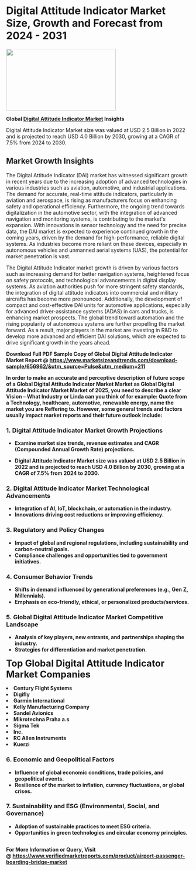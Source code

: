<H1>Digital Attitude Indicator Market Size, Growth and Forecast from 2024 - 2031</H1><img class="aligncenter size-medium wp-image-584254" src="https://thirdeyenews.in/wp-content/uploads/2024/09/Global-Market-Research-300x168.jpeg" alt="" width="300" height="168" /><p><strong>Global&nbsp;<a href="https://www.marketsizeandtrends.com/download-sample/656962/&amp;utm_source=Pulse&amp;utm_medium=211">Digital Attitude Indicator Market</a> Insights</strong></p><p>Digital Attitude Indicator Market size was valued at USD 2.5 Billion in 2022 and is projected to reach USD 4.0 Billion by 2030, growing at a CAGR of 7.5% from 2024 to 2030.</p><p><h2>Market Growth Insights</h2> <p>The Digital Attitude Indicator (DAI) market has witnessed significant growth in recent years due to the increasing adoption of advanced technologies in various industries such as aviation, automotive, and industrial applications. The demand for accurate, real-time attitude indicators, particularly in aviation and aerospace, is rising as manufacturers focus on enhancing safety and operational efficiency. Furthermore, the ongoing trend towards digitalization in the automotive sector, with the integration of advanced navigation and monitoring systems, is contributing to the market's expansion. With innovations in sensor technology and the need for precise data, the DAI market is expected to experience continued growth in the coming years, driven by the demand for high-performance, reliable digital systems. As industries become more reliant on these devices, especially in autonomous vehicles and unmanned aerial systems (UAS), the potential for market penetration is vast.</p> <p><strong></strong></p> <p>The Digital Attitude Indicator market growth is driven by various factors such as increasing demand for better navigation systems, heightened focus on safety protocols, and technological advancements in digital display systems. As aviation authorities push for more stringent safety standards, the integration of digital attitude indicators into commercial and military aircrafts has become more pronounced. Additionally, the development of compact and cost-effective DAI units for automotive applications, especially for advanced driver-assistance systems (ADAS) in cars and trucks, is enhancing market prospects. The global trend toward automation and the rising popularity of autonomous systems are further propelling the market forward. As a result, major players in the market are investing in R&D to develop more advanced and efficient DAI solutions, which are expected to drive significant growth in the years ahead.</p> <p><strong></p><p><span class=""><strong>Download Full PDF Sample Copy of Global Digital Attitude Indicator Market Report</strong> @ <a href="https://www.marketsizeandtrends.com/download-sample/656962/&amp;utm_source=Pulse&amp;utm_medium=211" target="_blank">https://www.marketsizeandtrends.com/download-sample/656962/&amp;utm_source=Pulse&amp;utm_medium=211</a></span></p><p>In order to make an accurate and perceptive description of future scope of a Global&nbsp;Digital Attitude Indicator Market Market as Global&nbsp;Digital Attitude Indicator Market Market of 2025, you need to describe a clear Vision &ndash; What Industry or Linda can you think of for example: Quote from a Technology, healthcare, automotive, renewable energy, name the market you are Reffering to. However, some general trends and factors usually impact market reports and their future outlook include:</p><h3>1.&nbsp;<strong>Digital Attitude Indicator Market Growth Projections</strong></h3><ul><li>Examine market size trends, revenue estimates and CAGR (Compounded Annual Growth Rate) projections.</li><li><p>Digital Attitude Indicator Market size was valued at USD 2.5 Billion in 2022 and is projected to reach USD 4.0 Billion by 2030, growing at a CAGR of 7.5% from 2024 to 2030.</p></li></ul><h3>2.&nbsp;<strong>Digital Attitude Indicator Market Technological Advancements</strong></h3><ul><li>Integration of AI, IoT, blockchain, or automation in the industry.</li><li>Innovations driving cost reductions or improving efficiency.</li></ul><h3>3.&nbsp;<strong>Regulatory and Policy Changes</strong></h3><ul><li>Impact of global and regional regulations, including sustainability and carbon-neutral goals.</li><li>Compliance challenges and opportunities tied to government initiatives.</li></ul><h3>4.&nbsp;<strong>Consumer Behavior Trends</strong></h3><ul><li>Shifts in demand influenced by generational preferences (e.g., Gen Z, Millennials).</li><li>Emphasis on eco-friendly, ethical, or personalized products/services.</li></ul><h3>5.&nbsp;<strong>Global Digital Attitude Indicator Market Competitive Landscape</strong></h3><ul><li>Analysis of key players, new entrants, and partnerships shaping the industry.</li><li>Strategies for differentiation and market penetration.</li></ul><p data-pm-slice="1 1 []"><span style="color: inherit; font-family: inherit; font-size: 25px;">Top Global Digital Attitude Indicator Market Companies</span></p><div class="" data-test-id=""><p><li>Century Flight Systems</li><li> Digifly</li><li> Garmin International</li><li> Kelly Manufacturing Company</li><li> Sandel Avionics</li><li> Mikrotechna Praha a.s</li><li> Sigma Tek</li><li> Inc.</li><li> RC Allen Instruments</li><li> Kuerzi</li></p></div><h3>6.&nbsp;<strong>Economic and Geopolitical Factors</strong></h3><ul><li>Influence of global economic conditions, trade policies, and geopolitical events.</li><li>Resilience of the market to inflation, currency fluctuations, or global crises.</li></ul><h3>7.&nbsp;<strong>Sustainability and ESG (Environmental, Social, and Governance)</strong></h3><ul><li>Adoption of sustainable practices to meet ESG criteria.</li><li>Opportunities in green technologies and circular economy principles.</li></ul><h2><strong style="font-size: 14px;">For More Information or Query, Visit @&nbsp;</strong><a style="background-color: #ffffff; font-size: 14px;" href="https://www.marketsizeandtrends.com/report/digital-attitude-indicator-market/" target="_blank">https://www.verifiedmarketreports.com/product/airport-passenger-boarding-bridge-market</a></h2>
